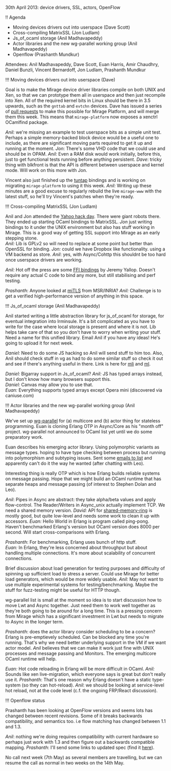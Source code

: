 30th April 2013: device drivers, SSL, actors, OpenFlow

!! Agenda

* Moving devices drivers out into userspace (Dave Scott)
* Cross-compiling MatrixSSL (Jon Ludlam)
* Js_of_ocaml storage (Anil Madhavapeddy)
* Actor libraries and the new wg-parallel working group (Anil Madhavapeddy)
* Openflow (Prashanth Mundkur)

Attendees: Anil Madhavapeddy, Dave Scott, Euan Harris, Amir Chaudhry, Daniel Bunzli, Vincent Bernardoff, Jon Ludlam, Prashanth Mundkur

!!! Moving devices drivers out into userspace (Dave)

Goal is to make the Mirage device driver libraries compile on both UNIX and Xen, so that we can prototype them all in userspace and then just recompile into Xen.  All of the required kernel bits in Linux should be there in 3.5 upwards, such as the `gnttab` and `evtchn` devices. Dave has issued a series of [pull requests](https://github.com/mirage/mirage-platform/pull/29) to make this possible for Mirage Platform, and will merge them this week.  This means that `mirage-platform` now exposes a xenctrl OCamlfind package.

*Anil:* we're missing an example to test userspace bits as a simple unit test.  Perhaps a simple memory-backed block device would be a useful one to include, as there are significant moving parts required to get it up and running at the moment.
*Jon*: There's some VHD code that we could use and should be in OPAM.
*Anil:* Even a RAM disk would work initially, before this, just to get functional tests running before anything persistent.
*Dave*: tricky thing with blkfront is that the API is different between userspace and kernel mode.  Will work on this more with Jon.

Vincent also just finished up the [tuntap](https://github.com/vbmithr/ocaml-tuntap) bindings and is working on migrating `mirage-platform` to using it this week.
*Anil:* Writing up these minutes are a good excuse to regularly rebuild the live `mirage-www` with the latest stuff, so he'll try Vincent's patches when they're ready.

!!! Cross-compiling MatrixSSL (Jon Ludlam)

Anil and Jon attended the [Yahoo hack day](http://www.flickr.com/photos/ydn/8703101338/in/set-72157633314001114). There were giant robots there.  They ended up starting OCaml bindings to MatrixSSL.
*Jon* just writing bindings to it under the UNIX environment but also has stuff working in Mirage.  This is a good way of getting SSL support into Mirage as an early stepping stone.  
*Anil:* Lib is GPLv2 so will need to replace at some point but better than OpenSSL for binding.
*Jon:* could we have Dropbox like functionality. using a VM backend as store. 
*Anil*: yes, with Async/Cohttp this shouldnt be too hard once userspace drivers are working.

*Anil:* Hot off the press are some [FFI bindings](http://github.com/yallop/ocaml-ctypes) by Jeremy Yallop.  Doesn't require any actual C code to bind any more, but still stabilising and perf testing.

*Prashanth*: Anyone looked at [miTLS](http://mitls.rocq.inria.fr/downloads/miTLS-report.pdf) from MSR/INRIA?
*Anil:* Challenge is to get a verified high-performance version of anything in this space.

!!! Js_of_ocaml storage (Anil Madhavapeddy)

Anil started writing a little abstraction library for js_of_ocaml for storage, for eventual integration into Irminsule.
It's a bit complicated as you have to write for the case where local storage is present and where it is not.  Lib helps take care of that so you don't have to worry when writing your stuff. 
Need a name for this unified library.  Email Anil if you have any ideas! He's going to upload it for next week.

*Daniel:* Need to do some JS hacking so Anil will send stuff to him too.  Also, Anil should check stuff in vg as had to do some similar stuff so check it out and see if there's anything useful in there.   Link is here for [mli](https://github.com/dbuenzli/vg/blob/master/test/mui.mli#L97) and [ml](https://github.com/dbuenzli/vg/blob/master/test/mui.ml#L255).

*Daniel:* Bigarray support in Js_of_ocaml? 
*Anil:* JS has typed arrays instead, but I don't know how many browsers support this.  
*Daniel:* Canvas may allow you to use that.  
*Euan:* Everything supports typed arrays except Opera mini (discovered via caniuse.com)

!!! Actor libraries and the new wg-parallel working group (Anil Madhavapeddy)

We've set up [wg-parallel](http://lists.ocaml.org/listinfo/wg-parallel) for (a) multicore and (b) actor thing for stateless programming.  Euan is cloning Erlang OTP in Async/Core as his "month off" project.  wg-parallel not announced to OCaml list yet until we do some preparatory work.

Euan describes his emerging actor library.  Using polymorphic variants as message types. hoping to have type checking between process but running into polymorphism and subtyping issues.  Sent some [emails to list](https://lists.cam.ac.uk/pipermail/cl-mirage/2013-April/msg00069.html) and apparently can't do it the way he wanted (after chatting with Leo).

Interesting thing is really OTP which is how Erlang builds reliable systems on
message passing.  Hope that we might build an OCaml runtime that has separate
heaps and message passing (of interest to Stephen Dolan and Leo).

*Anil*: Pipes in Async are abstract: they take alpha/beta values and apply flow-control.  The Reader/Writers in Async_unix actually implement TCP. We need a shared memory version.
*David:* API for [shared-memory-ring](http://github.com/djs55/shared-memory-ring) is mostly good, but quite low-level and needs some work to clean it up with accessors.
*Euan:* Hello World in Erlang is program called ping-pong.  Haven't benchmarked Erlang's version but OCaml version does 8000 per second.  Will start cross-comparisons with Erlang.

*Prashanth*: For benchmarking, Erlang uses bunch of http stuff.  
*Euan:* In Erlang, they're less concerned about throughput but about handling multiple connections. It's more about scalability of concurrent connections.  

Brief discussion about load generation for testing purposes and difficulty of spinning up sufficient load to stress a server.  Could use Mirage for better load generators, which would be more widely usable. 
*Anil:* May not want to use multiple experimental systems for testing/benchmarking.  Maybe the stuff for fuzz-testing might be useful for HTTP though.  

wg-parallel list is small at the moment so idea is to start discussion how to move Lwt and Async together.  Just need them to work well together as they're both going to be around for a long time. This is a pressing concern from Mirage which has a significant investment in Lwt but needs to migrate to Async in the longer term.

*Prashanth*: does the actor library consider scheduling to be a concern?  Erlang is pre-emptievely scheduled.  Can be blocked any time you're running.  That's why we need better underlying support in the VM if we want actor model.
*Anil* believes that we can make it work just fine with UNIX processes and message passing and Monitors.  The emerging multicore OCaml runtime will help.

*Euan:* Hot code reloading in Erlang will be more difficult in OCaml.
*Anil:* Sounds like xen live-migration, which everyone says is great but don't really use it. 
*Prashanth*: That's one reason why Erlang doesn't have a static type-system (so they can hot-reload).
*Anil*: we should be looking at service-level hot reload, not at the code level (c.f. the ongoing FRP/React discussion).

!!! Openflow status

Prashanth has been looking at OpenFlow versions and seems lots has changed between recent revisions.  Some of it breaks backwards compatibility, and semantics too. i.e flow matching has changed between 1.1 and 1.3.

*Anil*: nothing we're doing requires compatibility with current hardware so perhaps just work with 1.3 and then figure out a backwards compatible mapping.
*Prashanth*: I'll send some links to updated spec (find it [here](https://lists.cam.ac.uk/pipermail/cl-mirage/2013-May/msg00000.html)).

No call next week (7th May) as several members are travelling, but we can resume the call as normal in two weeks on the 14th May.





